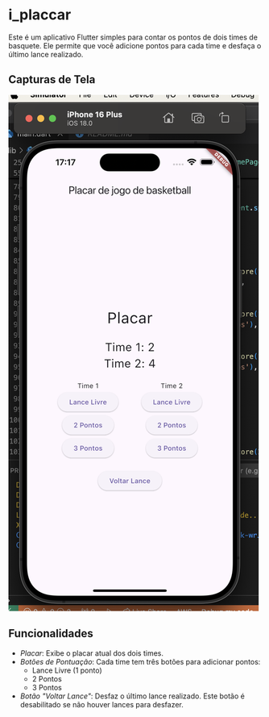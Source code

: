 # i_placcar

Este é um aplicativo Flutter simples para contar os pontos de dois times de basquete. Ele permite que você adicione pontos para cada time e desfaça o último lance realizado.

## Capturas de Tela

![Print da tela](print_tela.png)

## Funcionalidades

- *Placar*: Exibe o placar atual dos dois times.
- *Botões de Pontuação*: Cada time tem três botões para adicionar pontos:
  - Lance Livre (1 ponto)
  - 2 Pontos
  - 3 Pontos
- *Botão "Voltar Lance"*: Desfaz o último lance realizado. Este botão é desabilitado se não houver lances para desfazer.